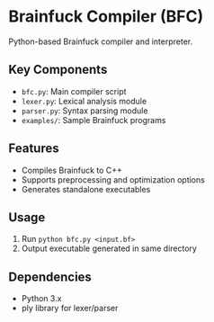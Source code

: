 # Brainfuck Compiler (BFC)
Python-based Brainfuck compiler and interpreter.

## Key Components
- `bfc.py`: Main compiler script
- `lexer.py`: Lexical analysis module  
- `parser.py`: Syntax parsing module
- `examples/`: Sample Brainfuck programs

## Features
- Compiles Brainfuck to C++
- Supports preprocessing and optimization options
- Generates standalone executables

## Usage
1. Run `python bfc.py <input.bf>`
2. Output executable generated in same directory

## Dependencies
- Python 3.x
- ply library for lexer/parser
